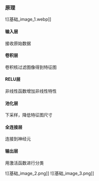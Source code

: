 ### 原理
![[基础_image_1.webp]]
#### 输入层
接收原始数据
#### 卷积层
卷积核过滤图像得到特征图
#### RELU层
非线性函数增加非线性特性
#### 池化层
下采样，降低特征图尺寸
#### 全连接层
连接到神经元
#### 输出层
用激活函数进行分类

![[基础_image_2.png]]
![[基础_image_3.png]]